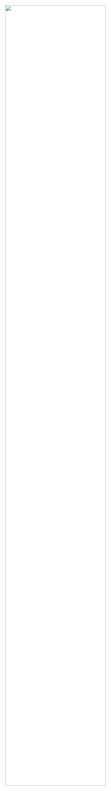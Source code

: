 <img src="https://GitHub.com/laila509/LeXiang-ATM/blob/master/LX-ATM.jpg?raw=true" align="center" width="80%" /> 
